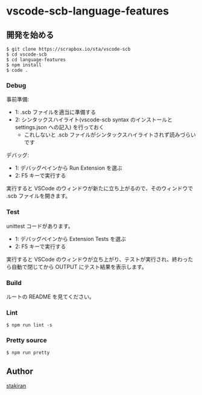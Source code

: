 # vscode-scb-language-features

## 開発を始める

```
$ git clone https://scrapbox.io/sta/vscode-scb
$ cd vscode-scb
$ cd language-features
$ npm install
$ code .
```

### Debug
事前準備:

- 1: .scb ファイルを適当に準備する
- 2: シンタックスハイライト(vscode-scb syntax のインストールと settings.json への記入) を行っておく
    - これしないと .scb ファイルがシンタックスハイライトされず読みづらいです

デバッグ:

- 1: デバッグペインから Run Extension を選ぶ
- 2: F5 キーで実行する

実行すると VSCode のウィンドウが新たに立ち上がるので、そのウィンドウで .scb ファイルを開きます。

### Test
unittest コードがあります。

- 1: デバッグペインから Extension Tests を選ぶ
- 2: F5 キーで実行する

実行すると VSCode のウィンドウが立ち上がり、テストが実行され、終わったら自動で閉じてから OUTPUT にテスト結果を表示します。

### Build
ルートの README を見てください。

### Lint

```
$ npm run lint -s
```

### Pretty source

```
$ npm run pretty 
```

## Author
[stakiran](https://github.com/stakiran)
